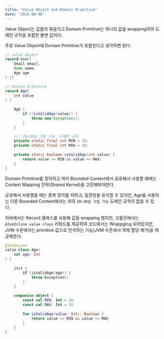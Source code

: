 ```yaml
---
title: "Value Object and Domain Primitive"
date: '2025-08-08'
---
```


Value Object는 값들의 묶음이고 Domain Primitive는 하나의 값을 wrapping하여 도메인 규칙을 포함한 불변 값이다.

주로 Value Object에 Domain Primitive가 포함된다고 생각하면 된다.

```java
// value object
record User(
    Email email,
    Name name,
    Age age
) {}

// domain primitive
record Age(
    int value
) {
    
    Age {
        if (!isValidAge(value)) {
            throw new Exception();
        }
    }

    // `20~30살 가입 가능` 도메인 규칙
    private static final int MIN = 20;
    private static final int MAX = 30;
    
    private static boolean isValidAge(int value) {
        return value >= MIN && value <= MAX;
    }
}
```

Domain Primitive를 정의하고 여러 Bounded Context에서 공유해서 사용할 떄에는 Context Mapping 전략(Shared Kernel)을 고민해봐야한다.

공유해서 사용했을 때는 중복 정의를 피하고, 일관성을 유지할 수 있지만, Age를 사용하는 다른 Bounded Context에서는 위의 `20~30살 가입 가능` 도메인 규칙이 없을 수 있다.

자바에서는 Record 클래스를 사용해 값을 wrapping 했지만, 코틀린에서는 `@JvmInline value class` 키워드를 제공하여 코드에서는 Wrappging 되어있지만, JVM 수준에서는 primitive 값으로 인식하는 기능(JVM 수준에서 객체 할당 제거)을 제공해준다.

```kotlin
@JvmInLine
value class Age(
    val age: Int
) {
    
    init {
        if (isValidAge(age)) {
            throw Exception()
        }
    }
    
    companion object {
        const val MIN: Int = 20
        const val MAX: Int = 30
        
        fun isValidAge(value: Int): Boolean {
            return value >= MIN && value <= MAX
        }
    }
}
```